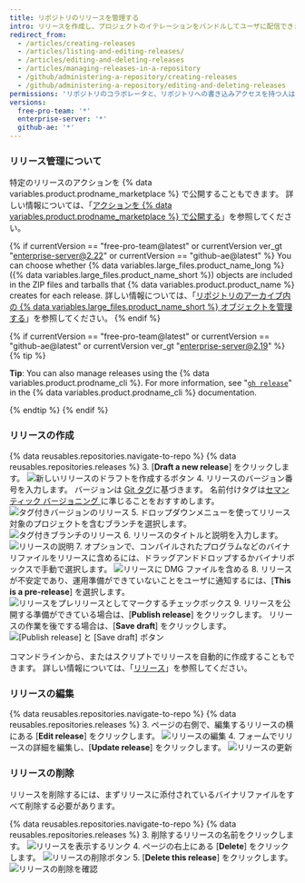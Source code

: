 ```yaml
---
title: リポジトリのリリースを管理する
intro: リリースを作成し、プロジェクトのイテレーションをバンドルしてユーザに配信できます。
redirect_from:
  - /articles/creating-releases
  - /articles/listing-and-editing-releases/
  - /articles/editing-and-deleting-releases
  - /articles/managing-releases-in-a-repository
  - /github/administering-a-repository/creating-releases
  - /github/administering-a-repository/editing-and-deleting-releases
permissions: 'リポジトリのコラボレータと、リポジトリへの書き込みアクセスを持つ人は、リリースを作成、編集、削除できます。'
versions:
  free-pro-team: '*'
  enterprise-server: '*'
  github-ae: '*'
---
```


### リリース管理について

特定のリリースのアクションを {% data variables.product.prodname_marketplace %} で公開することもできます。 詳しい情報については、「<a href="/actions/creating-actions/publishing-actions-in-github-marketplace" class="dotcom-only">アクションを {% data variables.product.prodname_marketplace %} で公開する</a>」を参照してください。

{% if currentVersion == "free-pro-team@latest" or currentVersion ver_gt "enterprise-server@2.22" or currentVersion == "github-ae@latest" %}
You can choose whether
{% data variables.large_files.product_name_long %} ({% data variables.large_files.product_name_short %}) objects are included in the ZIP files and tarballs that {% data variables.product.product_name %} creates for each release. 詳しい情報については、「[リポジトリのアーカイブ内の {% data variables.large_files.product_name_short %} オブジェクトを管理する](/github/administering-a-repository/managing-git-lfs-objects-in-archives-of-your-repository)」を参照してください。
{% endif %}

{% if currentVersion == "free-pro-team@latest" or currentVersion == "github-ae@latest" or currentVersion ver_gt "enterprise-server@2.19" %}
{% tip %}

**Tip**: You can also manage releases using the {% data variables.product.prodname_cli %}. For more information, see "[`gh release`](https://cli.github.com/manual/gh_release)" in the {% data variables.product.prodname_cli %} documentation.

{% endtip %}
{% endif %}

### リリースの作成

{% data reusables.repositories.navigate-to-repo %}
{% data reusables.repositories.releases %}
3. [**Draft a new release**] をクリックします。 ![新しいリリースのドラフトを作成するボタン](/assets/images/help/releases/draft_release_button.png)
4. リリースのバージョン番号を入力します。 バージョンは [Git タグ](https://git-scm.com/book/en/Git-Basics-Tagging)に基づきます。 名前付けタグは[セマンティック バージョニング ](http://semver.org/)に準じることをおすすめします。 ![タグ付きバージョンのリリース](/assets/images/help/releases/releases-tag-version.png)
5. ドロップダウンメニューを使ってリリース対象のプロジェクトを含むブランチを選択します。 ![タグ付きブランチのリリース](/assets/images/help/releases/releases-tag-branch.png)
6. リリースのタイトルと説明を入力します。 ![リリースの説明](/assets/images/help/releases/releases_description.png)
7. オプションで、コンパイルされたプログラムなどのバイナリファイルをリリースに含めるには、ドラッグアンドドロップするかバイナリボックスで手動で選択します。 ![リリースに DMG ファイルを含める](/assets/images/help/releases/releases_adding_binary.gif)
8. リリースが不安定であり、運用準備ができていないことをユーザに通知するには、[**This is a pre-release**] を選択します。 ![リリースをプレリリースとしてマークするチェックボックス](/assets/images/help/releases/prerelease_checkbox.png)
9. リリースを公開する準備ができている場合は、[**Publish release**] をクリックします。 リリースの作業を後でする場合は、[**Save draft**] をクリックします。 ![[Publish release] と [Save draft] ボタン](/assets/images/help/releases/release_buttons.png)

コマンドラインから、またはスクリプトでリリースを自動的に作成することもできます。 詳しい情報については、「[リリース](/rest/reference/repos/#create-a-release)」を参照してください。

### リリースの編集

{% data reusables.repositories.navigate-to-repo %}
{% data reusables.repositories.releases %}
3. ページの右側で、編集するリリースの横にある [**Edit release**] をクリックします。 ![リリースの編集](/assets/images/help/releases/edit-release.png)
4. フォームでリリースの詳細を編集し、[**Update release**] をクリックします。 ![リリースの更新](/assets/images/help/releases/update-release.png)

### リリースの削除

リリースを削除するには、まずリリースに添付されているバイナリファイルをすべて削除する必要があります。

{% data reusables.repositories.navigate-to-repo %}
{% data reusables.repositories.releases %}
3. 削除するリリースの名前をクリックします。 ![リリースを表示するリンク](/assets/images/help/releases/release-name-link.png)
4. ページの右上にある [**Delete**] をクリックします。 ![リリースの削除ボタン](/assets/images/help/releases/delete-release.png)
5. [**Delete this release**] をクリックします。 ![リリースの削除を確認](/assets/images/help/releases/confirm-delete-release.png)
